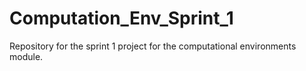 # Computation_Env_Sprint_1
Repository for the sprint 1 project for the computational environments module.
